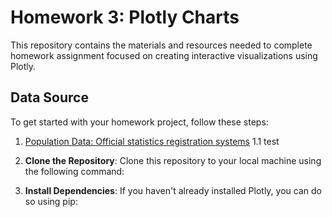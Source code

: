 # Homework 3: Plotly Charts

This repository contains the materials and resources needed to complete homework assignment focused on creating interactive visualizations using Plotly. 

## Data Source

To get started with your homework project, follow these steps:
1. [Population Data: Official statistics registration systems](https://stat.bora.dopa.go.th/stat/statnew/statMONTH/statmonth/#/displayData)
1.1 test
1. **Clone the Repository**: Clone this repository to your local machine using the following command:

2. **Install Dependencies**: If you haven't already installed Plotly, you can do so using pip:

